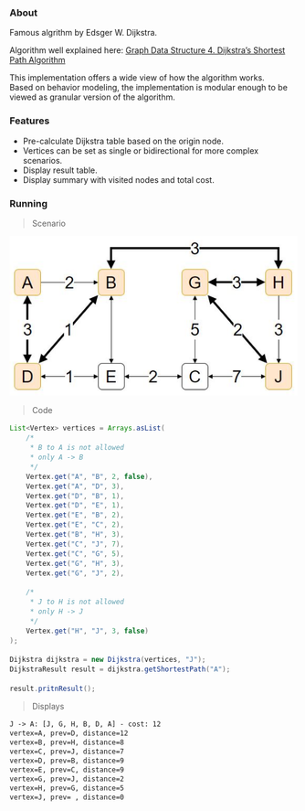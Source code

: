 ### About

Famous algrithm by Edsger W. Dijkstra.

Algorithm well explained here:
[Graph Data Structure 4. Dijkstra’s Shortest Path Algorithm](https://www.youtube.com/watch?v=pVfj6mxhdMw)

This implementation offers a wide view of how the algorithm works.<br>
Based on behavior modeling, the implementation is modular enough to be viewed as granular version of the algorithm.

### Features

- Pre-calculate Dijkstra table based on the origin node.
- Vertices can be set as single or bidirectional for more complex scenarios.
- Display result table.
- Display summary with visited nodes and total cost.

### Running

> Scenario

![Scenario 1](https://raw.githubusercontent.com/petruki/dijkstra-algorithm/master/docs/scenario1.jpg)

> Code

```java
List<Vertex> vertices = Arrays.asList(
	/*
	 * B to A is not allowed
	 * only A -> B
	 */
	Vertex.get("A", "B", 2, false),
	Vertex.get("A", "D", 3),
	Vertex.get("D", "B", 1),
	Vertex.get("D", "E", 1),
	Vertex.get("E", "B", 2),
	Vertex.get("E", "C", 2),
	Vertex.get("B", "H", 3),
	Vertex.get("C", "J", 7),
	Vertex.get("C", "G", 5),
	Vertex.get("G", "H", 3),
	Vertex.get("G", "J", 2),
	
	/*
	 * J to H is not allowed
	 * only H -> J
	 */
	Vertex.get("H", "J", 3, false)
);

Dijkstra dijkstra = new Dijkstra(vertices, "J");
DijkstraResult result = dijkstra.getShortestPath("A");

result.pritnResult();
```

> Displays

```
J -> A: [J, G, H, B, D, A] - cost: 12
vertex=A, prev=D, distance=12
vertex=B, prev=H, distance=8
vertex=C, prev=J, distance=7
vertex=D, prev=B, distance=9
vertex=E, prev=C, distance=9
vertex=G, prev=J, distance=2
vertex=H, prev=G, distance=5
vertex=J, prev= , distance=0
```